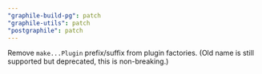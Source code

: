 ```yaml
---
"graphile-build-pg": patch
"graphile-utils": patch
"postgraphile": patch
---
```


Remove `make...Plugin` prefix/suffix from plugin factories. (Old name is still
supported but deprecated, this is non-breaking.)
